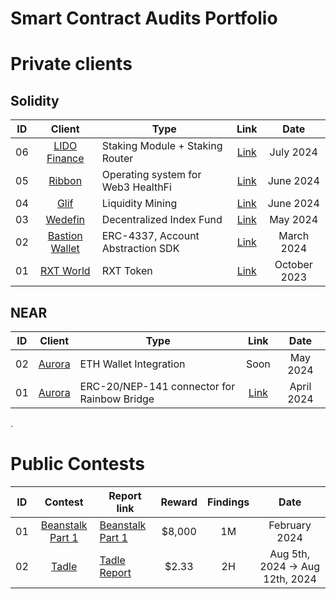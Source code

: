 # Smart Contract Audits Portfolio

# Private clients

## Solidity

| ID  |            Client             | Type     | Link |    Date    |
| :-: | :---------------------------: | ------- | :------: | :--------: |
| 06  | [LIDO Finance](https://lido.fi/) | Staking Module + Staking Router |   [Link](https://github.com/ZealynxSecurity/Zealynx/blob/main/Zealynx-portfolio/audit-portfolio/Lido-Finance-Report.pdf)   |  July 2024 |
| 05  | [Ribbon](https://ribbonprotocol.org/) | Operating system for Web3 HealthFi |   [Link](https://github.com/ZealynxSecurity/Zealynx/blob/main/Zealynx-portfolio/audit-portfolio/Ribbon-Audit-report.pdf)   |  June 2024 |
| 04  | [Glif](https://glif.io/) | Liquidity Mining |   [Link](https://github.com/ZealynxSecurity/Glif_LiquidityMinerLP/blob/main/PreAudit-Report.md)   |  June 2024 |
| 03  | [Wedefin](https://www.wedefin.com/) | Decentralized Index Fund |   [Link](https://github.com/ZealynxSecurity/Zealynx/blob/main/Zealynx-portfolio/audit-portfolio/Wedefin-Audit-Report.pdf)   |  May 2024 |
| 02  | [Bastion Wallet](https://bastionwallet.io/) | ERC-4337, Account Abstraction SDK |   [Link](https://github.com/ZealynxSecurity/Zealynx/blob/main/Zealynx-portfolio/audit-portfolio/BastionWallet/BastionWallet-SM-Security-Review.pdf)   |  March 2024 |
| 01  | [RXT World](https://www.rxt.world/) | RXT Token |   [Link](https://github.com/ZealynxSecurity/Zealynx/blob/main/Zealynx-portfolio/audit-portfolio/Collaborations/Soken/RXT%20Token%20Smart%20Contract%20Audit.pdf)   |  October 2023 |

## NEAR

| ID  |            Client             | Type     | Link |    Date    |
| :-: | :---------------------------: | ------- | :------: | :--------: |
| 02  | [Aurora](https://aurora.dev/) | ETH Wallet Integration |  Soon   | May 2024 |
| 01  | [Aurora](https://aurora.dev/) | ERC-20/NEP-141 connector for Rainbow Bridge |  [Link](https://github.com/ZealynxSecurity/Zealynx/blob/main/Zealynx-portfolio/audit-portfolio/Collaborations/AuditOne/AuditOne_Near%20Connector_AuditReport.pdf)   | April 2024 |

.

# Public Contests

| ID  |                                   Contest                                   | Report link                                                     |                   Reward                   |   Findings |     Date      |
| :-: | :-------------------------------------------------------------------------: | --------------------------------------------------------------------------- | :-------------------------------------------------------: | :--------: | :-----------: |
| 01  |                [Beanstalk Part 1](https://www.codehawks.com/contests/clsxlpte900074r5et7x6kh96)                | [Beanstalk Part 1](https://github.com/ZealynxSecurity/Beanstalk-Part-1) | $8,000                            |     1M     | February 2024 |
| 02  |                                       [Tadle](https://codehawks.cyfrin.io/c/2024-08-tadle)                                   | [Tadle Report](Tadle.md)                                                              | $2.33                                               |     2H     | Aug 5th, 2024 → Aug 12th, 2024          |
